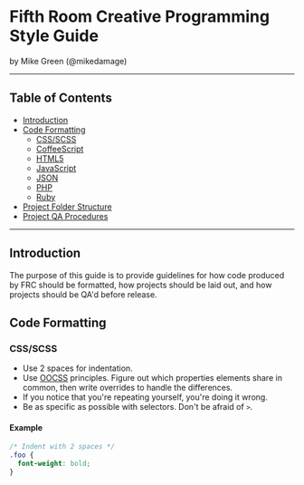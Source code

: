 Fifth Room Creative Programming Style Guide
============================================

by Mike Green (@mikedamage)

---

Table of Contents
-----------------

- [Introduction](#introduction)
- [Code Formatting](#code-formatting)
  - [CSS/SCSS](#cssscss)
  - [CoffeeScript](#coffeescript)
  - [HTML5](#html5)
  - [JavaScript](#javascript)
  - [JSON](#json)
  - [PHP](#php)
  - [Ruby](#ruby)
- [Project Folder Structure](#structure)
- [Project QA Procedures](#qa)

---

## Introduction

The purpose of this guide is to provide guidelines for how code produced by FRC should be formatted, how projects should be laid out, and how projects should be QA'd before release.

## Code Formatting

### CSS/SCSS

- Use 2 spaces for indentation.
- Use [OOCSS](http://www.smashingmagazine.com/2011/12/12/an-introduction-to-object-oriented-css-oocss/) principles. Figure out which properties elements share in common, then write overrides to handle the differences.
- If you notice that you're repeating yourself, you're doing it wrong.
- Be as specific as possible with selectors. Don't be afraid of `>`.

#### Example

```css
/* Indent with 2 spaces */
.foo {
  font-weight: bold;
}
```
